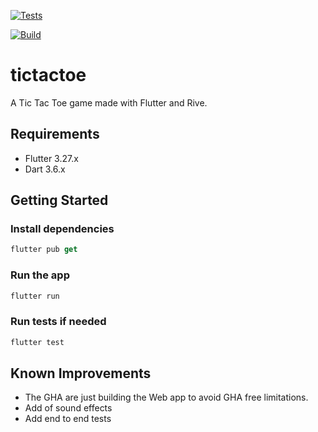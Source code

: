 [![Tests](https://github.com/martinfrouin/tictactoe/actions/workflows/tests.yml/badge.svg)](https://github.com/martinfrouin/tictactoe/actions/workflows/tests.yml)

[![Build](https://github.com/martinfrouin/tictactoe/actions/workflows/build.yml/badge.svg)](https://github.com/martinfrouin/tictactoe/actions/workflows/build.yml)

# tictactoe

A Tic Tac Toe game made with Flutter and Rive.

## Requirements
- Flutter 3.27.x
- Dart 3.6.x

## Getting Started

### Install dependencies
```dart
flutter pub get
```

### Run the app
```dart
flutter run
```

### Run tests if needed
```dart
flutter test
```

## Known Improvements
- The GHA are just building the Web app to avoid GHA free limitations.
- Add of sound effects
- Add end to end tests

